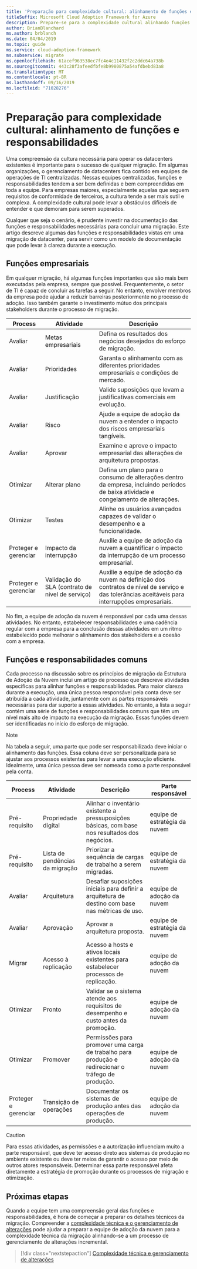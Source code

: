 ```yaml
---
title: 'Preparação para complexidade cultural: alinhamento de funções e responsabilidades'
titleSuffix: Microsoft Cloud Adoption Framework for Azure
description: Prepare-se para a complexidade cultural alinhando funções e responsabilidades.
author: BrianBlanchard
ms.author: brblanch
ms.date: 04/04/2019
ms.topic: guide
ms.service: cloud-adoption-framework
ms.subservice: migrate
ms.openlocfilehash: 61acef963538ec7fc4e4c11432f2c2ddc64a738b
ms.sourcegitcommit: 443c28f3afeedfbfe8b9980875a54afdbebd83a8
ms.translationtype: MT
ms.contentlocale: pt-BR
ms.lasthandoff: 09/16/2019
ms.locfileid: "71028276"
---
```

# <a name="prepare-for-cultural-complexity-aligning-roles-and-responsibilities"></a>Preparação para complexidade cultural: alinhamento de funções e responsabilidades

Uma compreensão da cultura necessária para operar os datacenters existentes é importante para o sucesso de qualquer migração. Em algumas organizações, o gerenciamento de datacenters fica contido em equipes de operações de TI centralizadas. Nessas equipes centralizadas, funções e responsabilidades tendem a ser bem definidas e bem compreendidas em toda a equipe. Para empresas maiores, especialmente aquelas que seguem requisitos de conformidade de terceiros, a cultura tende a ser mais sutil e complexa. A complexidade cultural pode levar a obstáculos difíceis de entender e que demoram para serem superados.

Qualquer que seja o cenário, é prudente investir na documentação das funções e responsabilidades necessárias para concluir uma migração. Este artigo descreve algumas das funções e responsabilidades vistas em uma migração de datacenter, para servir como um modelo de documentação que pode levar à clareza durante a execução.

## <a name="business-functions"></a>Funções empresariais

Em qualquer migração, há algumas funções importantes que são mais bem executadas pela empresa, sempre que possível. Frequentemente, o setor de TI é capaz de concluir as tarefas a seguir. No entanto, envolver membros da empresa pode ajudar a reduzir barreiras posteriormente no processo de adoção. Isso também garante o investimento mútuo dos principais stakeholders durante o processo de migração.

| Process | Atividade | Descrição |
|---------|---------|---------|
| Avaliar | Metas empresariais | Defina os resultados dos negócios desejados do esforço de migração. |
| Avaliar | Prioridades | Garanta o alinhamento com as diferentes prioridades empresariais e condições de mercado. |
| Avaliar | Justificação | Valide suposições que levam a justificativas comerciais em evolução. |
| Avaliar | Risco | Ajude a equipe de adoção da nuvem a entender o impacto dos riscos empresariais tangíveis. |
| Avaliar | Aprovar | Examine e aprove o impacto empresarial das alterações de arquitetura propostas. |
| Otimizar | Alterar plano | Defina um plano para o consumo de alterações dentro da empresa, incluindo períodos de baixa atividade e congelamento de alterações. |
| Otimizar | Testes | Alinhe os usuários avançados capazes de validar o desempenho e a funcionalidade. |
| Proteger e gerenciar | Impacto da interrupção | Auxilie a equipe de adoção da nuvem a quantificar o impacto da interrupção de um processo empresarial. |
| Proteger e gerenciar | Validação do SLA (contrato de nível de serviço) | Auxilie a equipe de adoção da nuvem na definição dos contratos de nível de serviço e das tolerâncias aceitáveis para interrupções empresariais. |

No fim, a equipe de adoção da nuvem é responsável por cada uma dessas atividades. No entanto, estabelecer responsabilidades e uma cadência regular com a empresa para a conclusão dessas atividades em um ritmo estabelecido pode melhorar o alinhamento dos stakeholders e a coesão com a empresa.

## <a name="common-roles-and-responsibilities"></a>Funções e responsabilidades comuns

Cada processo na discussão sobre os princípios de migração da Estrutura de Adoção da Nuvem inclui um artigo de processo que descreve atividades específicas para alinhar funções e responsabilidades. Para maior clareza durante a execução, uma única pessoa responsável pela conta deve ser atribuída a cada atividade, juntamente com as partes responsáveis necessárias para dar suporte a essas atividades. No entanto, a lista a seguir contém uma série de funções e responsabilidades comuns que têm um nível mais alto de impacto na execução da migração. Essas funções devem ser identificadas no início do esforço de migração.

> [!NOTE]
> Na tabela a seguir, uma parte que pode ser responsabilizada deve iniciar o alinhamento das funções. Essa coluna deve ser personalizada para se ajustar aos processos existentes para levar a uma execução eficiente. Idealmente, uma única pessoa deve ser nomeada como a parte responsável pela conta.

| Process | Atividade | Descrição | Parte responsável |
|---------|---------|---------|---------|
| Pré-requisito | Propriedade digital | Alinhar o inventário existente a pressuposições básicas, com base nos resultados dos negócios. | equipe de estratégia da nuvem |
| Pré-requisito | Lista de pendências da migração | Priorizar a sequência de cargas de trabalho a serem migradas. | equipe de estratégia da nuvem |
| Avaliar | Arquitetura | Desafiar suposições iniciais para definir a arquitetura de destino com base nas métricas de uso. | equipe de adoção da nuvem |
| Avaliar | Aprovação | Aprovar a arquitetura proposta. | equipe de estratégia da nuvem |
| Migrar | Acesso à replicação | Acesso a hosts e ativos locais existentes para estabelecer processos de replicação. | equipe de adoção da nuvem |
| Otimizar | Pronto | Validar se o sistema atende aos requisitos de desempenho e custo antes da promoção. | equipe de adoção da nuvem |
| Otimizar | Promover | Permissões para promover uma carga de trabalho para produção e redirecionar o tráfego de produção. | equipe de adoção da nuvem |
| Proteger e gerenciar | Transição de operações | Documentar os sistemas de produção antes das operações de produção. | equipe de adoção da nuvem |

> [!CAUTION]
> Para essas atividades, as permissões e a autorização influenciam muito a parte responsável, que deve ter acesso direto aos sistemas de produção no ambiente existente ou deve ter meios de garantir o acesso por meio de outros atores responsáveis. Determinar essa parte responsável afeta diretamente a estratégia de promoção durante os processos de migração e otimização.

## <a name="next-steps"></a>Próximas etapas

Quando a equipe tem uma compreensão geral das funções e responsabilidades, é hora de começar a preparar os detalhes técnicos da migração. Compreender a [complexidade técnica e o gerenciamento de alterações](./technical-complexity.md) pode ajudar a preparar a equipe de adoção da nuvem para a complexidade técnica da migração alinhando-se a um processo de gerenciamento de alterações incremental.

> [!div class="nextstepaction"]
> [Complexidade técnica e gerenciamento de alterações](./technical-complexity.md)
